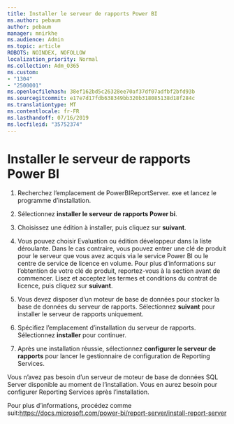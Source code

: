 ```yaml
---
title: Installer le serveur de rapports Power BI
ms.author: pebaum
author: pebaum
manager: mnirkhe
ms.audience: Admin
ms.topic: article
ROBOTS: NOINDEX, NOFOLLOW
localization_priority: Normal
ms.collection: Adm_O365
ms.custom:
- "1304"
- "2500001"
ms.openlocfilehash: 38ef162bd5c26328ee70af37df07adfbf2bfd93b
ms.sourcegitcommit: e17e7d17fdb638349bb320b318085138d18f284c
ms.translationtype: MT
ms.contentlocale: fr-FR
ms.lasthandoff: 07/16/2019
ms.locfileid: "35752374"
---
```

# <a name="install-power-bi-report-server"></a>Installer le serveur de rapports Power BI

1. Recherchez l’emplacement de PowerBIReportServer. exe et lancez le programme d’installation.

2. Sélectionnez **installer le serveur de rapports Power bi**.

3. Choisissez une édition à installer, puis cliquez sur **suivant**.

4. Vous pouvez choisir Evaluation ou édition développeur dans la liste déroulante.  Dans le cas contraire, vous pouvez entrer une clé de produit pour le serveur que vous avez acquis via le service Power BI ou le centre de service de licence en volume. Pour plus d’informations sur l’obtention de votre clé de produit, reportez-vous à la section avant de commencer. Lisez et acceptez les termes et conditions du contrat de licence, puis cliquez sur **suivant**.

5. Vous devez disposer d’un moteur de base de données pour stocker la base de données du serveur de rapports. Sélectionnez **suivant** pour installer le serveur de rapports uniquement.

6. Spécifiez l’emplacement d’installation du serveur de rapports. Sélectionnez **installer** pour continuer.

7. Après une installation réussie, sélectionnez **configurer le serveur de rapports** pour lancer le gestionnaire de configuration de Reporting Services.

Vous n’avez pas besoin d’un serveur de moteur de base de données SQL Server disponible au moment de l’installation. Vous en aurez besoin pour configurer Reporting Services après l’installation.

Pour plus d’informations, procédez comme suit:https://docs.microsoft.com/power-bi/report-server/install-report-server

